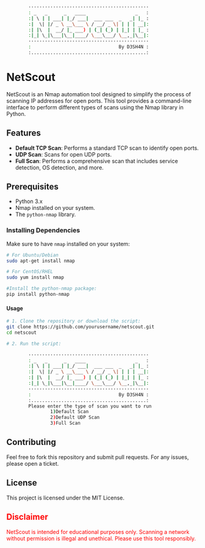```bash
        ············································
        : _   _      _   ____                  _   :
        :| \ | | ___| |_/ ___|  ___ ___  _   _| |_ :
        :|  \| |/ _ \ __\___ \ / __/ _ \| | | | __|:
        :| |\  |  __/ |_ ___) | (_| (_) | |_| | |_ :
        :|_| \_|\___|\__|____/ \___\___/ \__,_|\__|:
        ············································
        :                                By D3SH4N :
        :..........................................:

```
# NetScout

NetScout is an Nmap automation tool designed to simplify the process of scanning IP addresses for open ports. This tool provides a command-line interface to perform different types of scans using the Nmap library in Python.

## Features

- **Default TCP Scan**: Performs a standard TCP scan to identify open ports.
- **UDP Scan**: Scans for open UDP ports.
- **Full Scan**: Performs a comprehensive scan that includes service detection, OS detection, and more.

## Prerequisites

- Python 3.x
- Nmap installed on your system.
- The `python-nmap` library.

### Installing Dependencies

Make sure to have `nmap` installed on your system:

```bash
# For Ubuntu/Debian
sudo apt-get install nmap

# For CentOS/RHEL
sudo yum install nmap

#Install the python-nmap package:
pip install python-nmap
```

#### Usage
```bash
# 1. Clone the repository or download the script:
git clone https://github.com/yourusername/netscout.git
cd netscout

# 2. Run the script:

        ············································
        : _   _      _   ____                  _   :
        :| \ | | ___| |_/ ___|  ___ ___  _   _| |_ :
        :|  \| |/ _ \ __\___ \ / __/ _ \| | | | __|:
        :| |\  |  __/ |_ ___) | (_| (_) | |_| | |_ :
        :|_| \_|\___|\__|____/ \___\___/ \__,_|\__|:
        ············································
        :                                By D3SH4N :
        :..........................................:
        Please enter the type of scan you want to run
                1)Default Scan
                2)Default UDP Scan
                3)Full Scan

```
## Contributing
Feel free to fork this repository and submit pull requests. For any issues, please open a ticket.

## License
This project is licensed under the MIT License.

## <span style="color:red">Disclaimer</span>
<span style="color:red">NetScout is intended for educational purposes only. Scanning a network without permission is illegal and unethical. Please use this tool responsibly.</span>
